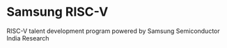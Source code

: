 # Samsung RISC-V
                                                                                                                         
   RISC-V talent development program powered by Samsung Semiconductor India Research
